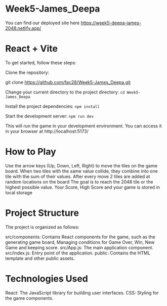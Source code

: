 
# Week5-James_Deepa

You can find our deployed site here https://week5-deepa-james-2048.netlify.app/

# React + Vite

To get started, follow these steps:

Clone the repository:

git clone https://github.com/fac28/Week5-James_Deepa.git

Change your current directory to the project directory:
`cd Week5-James_Deepa`

Install the project dependencies: `npm install`

Start the development server: `npm run dev`

This will run the game in your development environment. You can access it in your browser at http://localhost:5173/

# How to Play

Use the arrow keys (Up, Down, Left, Right) to move the tiles on the game board.
When two tiles with the same value collide, they combine into one tile with the sum of their values.
After every move 2 tiles are added at random locations on the board
The goal is to reach the 2048 tile or the highest possible value.
Your Score, High Score and your game is stored in local storage

# Project Structure

The project is organized as follows:

src/components: Contains React components for the game, such as the generating game board, Managing conditions for Game Over, Win, New Game and keeping score.
src/App.js: The main application component.
src/index.js: Entry point of the application.
public: Contains the HTML template and other public assets.

# Technologies Used

React: The JavaScript library for building user interfaces.
CSS: Styling for the game components.


